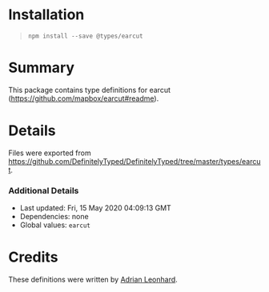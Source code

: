 # Installation
> `npm install --save @types/earcut`

# Summary
This package contains type definitions for earcut (https://github.com/mapbox/earcut#readme).

# Details
Files were exported from https://github.com/DefinitelyTyped/DefinitelyTyped/tree/master/types/earcut.

### Additional Details
 * Last updated: Fri, 15 May 2020 04:09:13 GMT
 * Dependencies: none
 * Global values: `earcut`

# Credits
These definitions were written by [Adrian Leonhard](https://github.com/NaridaL).
